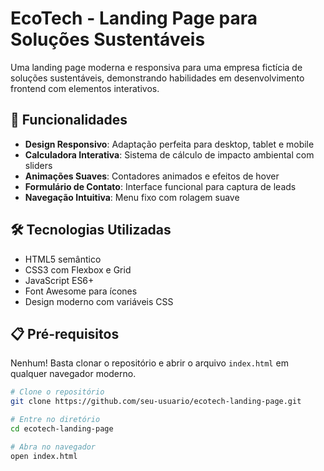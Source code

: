 # EcoTech - Landing Page para Soluções Sustentáveis

Uma landing page moderna e responsiva para uma empresa fictícia de soluções sustentáveis, demonstrando habilidades em desenvolvimento frontend com elementos interativos.

## 🚀 Funcionalidades

- **Design Responsivo**: Adaptação perfeita para desktop, tablet e mobile
- **Calculadora Interativa**: Sistema de cálculo de impacto ambiental com sliders
- **Animações Suaves**: Contadores animados e efeitos de hover
- **Formulário de Contato**: Interface funcional para captura de leads
- **Navegação Intuitiva**: Menu fixo com rolagem suave

## 🛠️ Tecnologias Utilizadas

- HTML5 semântico
- CSS3 com Flexbox e Grid
- JavaScript ES6+
- Font Awesome para ícones
- Design moderno com variáveis CSS

## 📋 Pré-requisitos

Nenhum! Basta clonar o repositório e abrir o arquivo `index.html` em qualquer navegador moderno.

```bash
# Clone o repositório
git clone https://github.com/seu-usuario/ecotech-landing-page.git

# Entre no diretório
cd ecotech-landing-page

# Abra no navegador
open index.html
